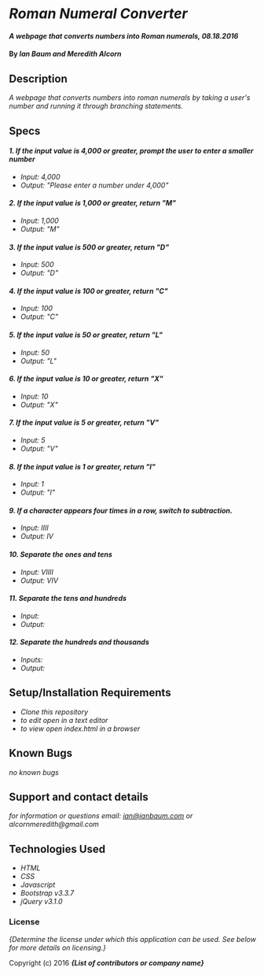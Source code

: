 # _Roman Numeral Converter_

#### _A webpage that converts numbers into Roman numerals, 08.18.2016_

#### By _**Ian Baum and Meredith Alcorn**_

## Description

_A webpage that converts numbers into roman numerals by taking a user's number and running it through branching statements._

## Specs

#### _1. If the input value is 4,000 or greater, prompt the user to enter a smaller number_
* _Input: 4,000_
* _Output: "Please enter a number under 4,000"_

#### _2.  If the input value is 1,000 or greater, return "M"_
* _Input: 1,000_
* _Output: "M"_

#### _3.  If the input value is 500 or greater, return "D"_
* _Input: 500_
* _Output: "D"_

#### _4.  If the input value is 100 or greater, return "C"_
* _Input: 100_
* _Output: "C"_

#### _5.  If the input value is 50 or greater, return "L"_
* _Input: 50_
* _Output: "L"_

#### _6.  If the input value is 10 or greater, return "X"_
* _Input: 10_
* _Output: "X"_

#### _7.  If the input value is 5 or greater, return "V"_
* _Input: 5_
* _Output: "V"_

#### _8.  If the input value is 1 or greater, return "I"_
* _Input: 1_
* _Output: "I"_

#### _9.  If a character appears four times in a row, switch to subtraction._
* _Input: IIII_
* _Output: IV_

#### _10.  Separate the ones and tens_
* _Input: VIIII_
* _Output: VIV_

#### _11. Separate the tens and hundreds_
* _Input:_
* _Output:_

#### _12.  Separate the hundreds and thousands_
* _Inputs:_
* _Output:_

## Setup/Installation Requirements

* _Clone this repository_
* _to edit open in a text editor_
* _to view open index.html in a browser_


## Known Bugs

_no known bugs_

## Support and contact details

_for information or questions email: ian@ianbaum.com or alcornmeredith@gmail.com_

## Technologies Used

* _HTML_
* _CSS_
* _Javascript_
* _Bootstrap v3.3.7_
* _jQuery v3.1.0_

### License

*{Determine the license under which this application can be used.  See below for more details on licensing.}*

Copyright (c) 2016 **_{List of contributors or company name}_**
